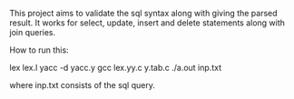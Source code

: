 This project aims to validate the sql syntax along with giving the parsed result.
It works for select, update, insert and delete statements along with join queries.

How to run this:

lex lex.l
yacc -d yacc.y
gcc lex.yy.c y.tab.c
./a.out inp.txt

where inp.txt consists of the sql query.

